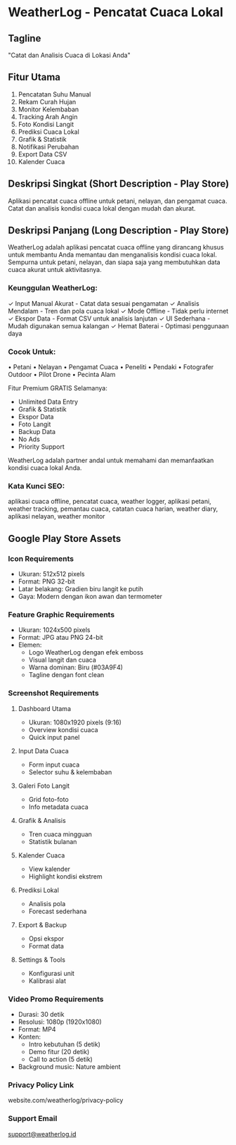 # WeatherLog - Pencatat Cuaca Lokal

## Tagline
"Catat dan Analisis Cuaca di Lokasi Anda"

## Fitur Utama
1. Pencatatan Suhu Manual
2. Rekam Curah Hujan
3. Monitor Kelembaban
4. Tracking Arah Angin
5. Foto Kondisi Langit
6. Prediksi Cuaca Lokal
7. Grafik & Statistik
8. Notifikasi Perubahan
9. Export Data CSV
10. Kalender Cuaca

## Deskripsi Singkat (Short Description - Play Store)
Aplikasi pencatat cuaca offline untuk petani, nelayan, dan pengamat cuaca. Catat dan analisis kondisi cuaca lokal dengan mudah dan akurat.

## Deskripsi Panjang (Long Description - Play Store)
WeatherLog adalah aplikasi pencatat cuaca offline yang dirancang khusus untuk membantu Anda memantau dan menganalisis kondisi cuaca lokal. Sempurna untuk petani, nelayan, dan siapa saja yang membutuhkan data cuaca akurat untuk aktivitasnya.

### Keunggulan WeatherLog:
✓ Input Manual Akurat - Catat data sesuai pengamatan
✓ Analisis Mendalam - Tren dan pola cuaca lokal
✓ Mode Offline - Tidak perlu internet
✓ Ekspor Data - Format CSV untuk analisis lanjutan
✓ UI Sederhana - Mudah digunakan semua kalangan
✓ Hemat Baterai - Optimasi penggunaan daya

### Cocok Untuk:
• Petani
• Nelayan
• Pengamat Cuaca
• Peneliti
• Pendaki
• Fotografer Outdoor
• Pilot Drone
• Pecinta Alam

Fitur Premium GRATIS Selamanya:
- Unlimited Data Entry
- Grafik & Statistik
- Ekspor Data
- Foto Langit
- Backup Data
- No Ads
- Priority Support

WeatherLog adalah partner andal untuk memahami dan memanfaatkan kondisi cuaca lokal Anda.

### Kata Kunci SEO:
aplikasi cuaca offline, pencatat cuaca, weather logger, aplikasi petani, weather tracking, pemantau cuaca, catatan cuaca harian, weather diary, aplikasi nelayan, weather monitor

## Google Play Store Assets

### Icon Requirements
- Ukuran: 512x512 pixels
- Format: PNG 32-bit
- Latar belakang: Gradien biru langit ke putih
- Gaya: Modern dengan ikon awan dan termometer

### Feature Graphic Requirements
- Ukuran: 1024x500 pixels
- Format: JPG atau PNG 24-bit
- Elemen:
  * Logo WeatherLog dengan efek emboss
  * Visual langit dan cuaca
  * Warna dominan: Biru (#03A9F4)
  * Tagline dengan font clean

### Screenshot Requirements
1. Dashboard Utama
   - Ukuran: 1080x1920 pixels (9:16)
   - Overview kondisi cuaca
   - Quick input panel

2. Input Data Cuaca
   - Form input cuaca
   - Selector suhu & kelembaban

3. Galeri Foto Langit
   - Grid foto-foto
   - Info metadata cuaca

4. Grafik & Analisis
   - Tren cuaca mingguan
   - Statistik bulanan

5. Kalender Cuaca
   - View kalender
   - Highlight kondisi ekstrem

6. Prediksi Lokal
   - Analisis pola
   - Forecast sederhana

7. Export & Backup
   - Opsi ekspor
   - Format data

8. Settings & Tools
   - Konfigurasi unit
   - Kalibrasi alat

### Video Promo Requirements
- Durasi: 30 detik
- Resolusi: 1080p (1920x1080)
- Format: MP4
- Konten:
  * Intro kebutuhan (5 detik)
  * Demo fitur (20 detik)
  * Call to action (5 detik)
- Background music: Nature ambient

### Privacy Policy Link
website.com/weatherlog/privacy-policy

### Support Email
support@weatherlog.id 
